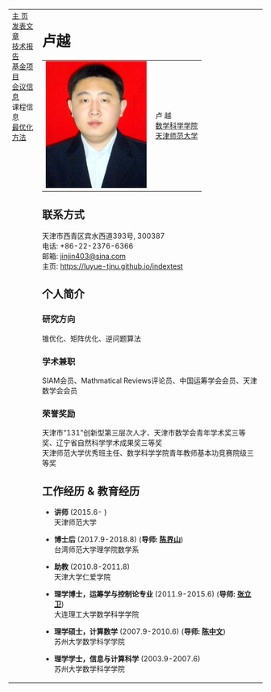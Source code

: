 <head>
<BASE href="Yue Lu" />  
<meta name="generator" content="jemdoc, see http://jemdoc.jaboc.net/" />
<meta http-equiv="Content-Type" content="text/html;charset=utf-8" />
<link rel="stylesheet" href="jemdoc.css" type="text/css" />
<link rel="stylesheet" href="boyd.css" type="text/css" />
</head>
<body>
<table summary="Table for page layout." id="tlayout">
<tr valign="top">
<td id="layout-menu">
<div class="menu-category">  </div>
<div class="menu-item"><a href="indextest.html" class="current">主    页</a></div>
<div class="menu-item"><a href="publications.html">发表文章</a></div>
<div class="menu-item"><a href="technicalreport.html">技术报告</a></div>
<div class="menu-item"><a href="project.html">基金项目</a></div>  
<div class="menu-item"><a href="meeting.html">会议信息</a></div>
<div class="menu-category">课程信息</div>
<div class="menu-item"><a href="optimization.html">最优化方法</a></div>
</td>
<td id="layout-content">
<div id="toptitle">
<h1>卢越</h1>
</div>
<table class="imgtable"><tr><td>
<img src="zhengjianzhao.jpg" alt="200px" width="200px" />&nbsp;</td>
<td align="left"><p>卢 越<br />
<a href="http://sxkx.tjnu.edu.cn/">数学科学学院</a><br><a href="http://www.tjnu.edu.cn/">天津师范大学</a></p>
</td></tr></table>
<h2>联系方式</h2>
<p>天津市西青区宾水西道393号, 300387<br />
电话: +86-22-2376-6366<br />
邮箱: <a href="mailto:jinjin403@sina.com">jinjin403@sina.com</a><br />
主页: <a href="https://luyue-tjnu.github.io/index2">https://luyue-tjnu.github.io/indextest</a></p>
<h2>个人简介</h2>
<h3>研究方向</h3>
<p>锥优化、矩阵优化、逆问题算法<br /></p>
<h3>学术兼职</h3>  
<p>SIAM会员、Mathmatical Reviews评论员、中国运筹学会会员、天津数学会会员<br /></p>
<h3>荣誉奖励</h3>  
<p>天津市“131”创新型第三层次人才、天津市数学会青年学术奖三等奖、辽宁省自然科学学术成果奖三等奖<br>天津师范大学优秀班主任、数学科学学院青年教师基本功竞赛院级三等奖</p>
<h2>工作经历 &amp; 教育经历</h2>
<ul>
<li><p><b>讲师</b> (2015.6-  )<br />
天津师范大学</p>
</li>
<li><p><b>博士后</b> (2017.9-2018.8) (<b>导师: <a href="http://math.ntnu.edu.tw/~jschen">陈界山</a></b>)<br />
台湾师范大学理学院数学系</p>
</li>
<li><p><b>助教</b> (2010.8-2011.8)<br />
天津大学仁爱学院</p>
</li>
<li><p><b>理学博士，运筹学与控制论专业</b> (2011.9-2015.6) (<b>导师: <a href="http://faculty.dlut.edu.cn/lwzhang/zh_CN/index.htm">张立卫</a></b>)<br />
大连理工大学数学科学学院</p>
</li>
<li><p><b>理学硕士，计算数学</b> (2007.9-2010.6) (<b>导师: <a href="http://web.suda.edu.cn/zwchen">陈中文</a></b>)<br />
苏州大学数学科学学院</p>
</li>
<li><p><b>理学学士，信息与计算科学</b> (2003.9-2007.6)<br />
苏州大学数学科学学院</p>
</li>
</ul>
<div id="footer">
<div id="footer-text">
</div>
</div>
  
  
